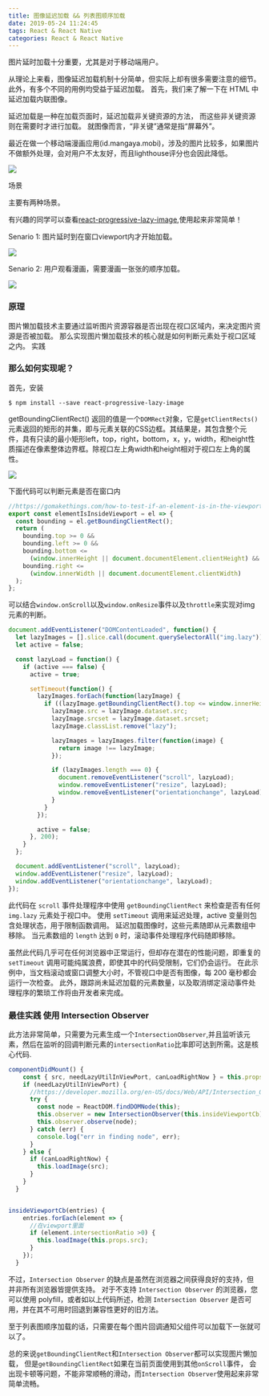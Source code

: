 ```yaml
---
title: 图像延迟加载 && 列表图顺序加载
date: 2019-05-24 11:24:45
tags: React & React Native
categories: React & React Native
---
```


图片延时加载十分重要，尤其是对于移动端用户。

从理论上来看，图像延迟加载机制十分简单，但实际上却有很多需要注意的细节。 此外，有多个不同的用例均受益于延迟加载。 首先，我们来了解一下在 HTML 中延迟加载内联图像。

延迟加载是一种在加载页面时，延迟加载非关键资源的方法， 而这些非关键资源则在需要时才进行加载。 就图像而言，“非关键”通常是指“屏幕外”。

最近在做一个移动端漫画应用(id.mangaya.mobi)，涉及的图片比较多，如果图片不做额外处理，会对用户不太友好，而且lighthouse评分也会因此降低。

![](http://zhanglong292383147.gitee.io/picture_images/picture/React/实例1.jpg)

场景

主要有两种场景。

有兴趣的同学可以查看[react-progressive-lazy-image](https://github.com/WarrenJones/react-progressive-lazy-image),使用起来非常简单！

Senario 1: 图片延时到在窗口viewport内才开始加载。


![](http://zhanglong292383147.gitee.io/picture_images/picture/React/动漫1.gif)

Senario 2: 用户观看漫画，需要漫画一张张的顺序加载。


![](http://zhanglong292383147.gitee.io/picture_images/picture/React/动漫2.gif)

### 原理

图片懒加载技术主要通过监听图片资源容器是否出现在视口区域内，来决定图片资源是否被加载。
那么实现图片懒加载技术的核心就是如何判断元素处于视口区域之内。
实践


### 那么如何实现呢？

首先，安装

```shell
$ npm install --save react-progressive-lazy-image
```

getBoundingClientRect()
返回的值是一个`DOMRect`对象，它是`getClientRects()`元素返回的矩形的并集，即与元素关联的CSS边框。其结果是，其包含整个元件，具有只读的最小矩形left，top，right，bottom，x，y，width，和height性质描述在像素整体边界框。除视口左上角width和height相对于视口左上角的属性。

![](http://zhanglong292383147.gitee.io/picture_images/picture/React/图片加载问题1.jpg)


下面代码可以判断元素是否在窗口内


```js
//https://gomakethings.com/how-to-test-if-an-element-is-in-the-viewport-with-vanilla-javascript/
export const elementIsInsideViewport = el => {
  const bounding = el.getBoundingClientRect();
  return (
    bounding.top >= 0 &&
    bounding.left >= 0 &&
    bounding.bottom <=
      (window.innerHeight || document.documentElement.clientHeight) &&
    bounding.right <=
      (window.innerWidth || document.documentElement.clientWidth)
  );
};
```

可以结合`window.onScroll`以及`window.onResize`事件以及`throttle`来实现对img元素的判断。

```js
document.addEventListener("DOMContentLoaded", function() {
  let lazyImages = [].slice.call(document.querySelectorAll("img.lazy"));
  let active = false;

  const lazyLoad = function() {
    if (active === false) {
      active = true;

      setTimeout(function() {
        lazyImages.forEach(function(lazyImage) {
          if ((lazyImage.getBoundingClientRect().top <= window.innerHeight && lazyImage.getBoundingClientRect().bottom >= 0) && getComputedStyle(lazyImage).display !== "none") {
            lazyImage.src = lazyImage.dataset.src;
            lazyImage.srcset = lazyImage.dataset.srcset;
            lazyImage.classList.remove("lazy");

            lazyImages = lazyImages.filter(function(image) {
              return image !== lazyImage;
            });

            if (lazyImages.length === 0) {
              document.removeEventListener("scroll", lazyLoad);
              window.removeEventListener("resize", lazyLoad);
              window.removeEventListener("orientationchange", lazyLoad);
            }
          }
        });

        active = false;
      }, 200);
    }
  };

  document.addEventListener("scroll", lazyLoad);
  window.addEventListener("resize", lazyLoad);
  window.addEventListener("orientationchange", lazyLoad);
});

```

此代码在 `scroll` 事件处理程序中使用 `getBoundingClientRect` 来检查是否有任何 `img.lazy` 元素处于视口中。 使用 `setTimeout` 调用来延迟处理，active 变量则包含处理状态，用于限制函数调用。 延迟加载图像时，这些元素随即从元素数组中移除。 当元素数组的 `length` 达到 `0` 时，滚动事件处理程序代码随即移除。

虽然此代码几乎可在任何浏览器中正常运行，但却存在潜在的性能问题，即重复的 `setTimeout` 调用可能纯属浪费，即使其中的代码受限制，它们仍会运行。 在此示例中，当文档滚动或窗口调整大小时，不管视口中是否有图像，每 200 毫秒都会运行一次检查。 此外，跟踪尚未延迟加载的元素数量，以及取消绑定滚动事件处理程序的繁琐工作将由开发者来完成。

### 最佳实践 使用 Intersection Observer

此方法非常简单，只需要为元素生成一个`IntersectionObserver`,并且监听该元素，然后在监听的回调判断元素的`intersectionRatio`比率即可达到所需。这是核心代码.

```js
componentDidMount() {
    const { src, needLazyUtilInViewPort, canLoadRightNow } = this.props;
    if (needLazyUtilInViewPort) {
      //https://developer.mozilla.org/en-US/docs/Web/API/Intersection_Observer_API
      try {
        const node = ReactDOM.findDOMNode(this);
        this.observer = new IntersectionObserver(this.insideViewportCb);
        this.observer.observe(node);
      } catch (err) {
        console.log("err in finding node", err);
      }
    } else {
      if (canLoadRightNow) {
        this.loadImage(src);
      }
    }
  }


insideViewportCb(entries) {
    entries.forEach(element => {
      //在viewport里面
      if (element.intersectionRatio >0) {
        this.loadImage(this.props.src);
      }
    });
  }

```

不过，`Intersection Observer` 的缺点是虽然在浏览器之间获得良好的支持，但并非所有浏览器皆提供支持。
对于不支持 `Intersection Observer` 的浏览器，您可以使用 polyfill，或者如以上代码所述，检测 `Intersection Observer` 是否可用，并在其不可用时回退到兼容性更好的旧方法。


至于列表图顺序加载的话，只需要在每个图片回调通知父组件可以加载下一张就可以了。

总的来说`getBoundingClientRect`和`Intersection Observer`都可以实现图片懒加载，
但是`getBoundingClientRect`如果在当前页面使用到其他`onScroll`事件，
会出现卡顿等问题，不能非常顺畅的滑动，而`Intersection Observer`使用起来非常简单流畅。
